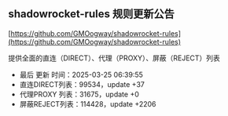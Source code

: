 ## shadowrocket-rules 规则更新公告

[https://github.com/GMOogway/shadowrocket-rules](https://github.com/GMOogway/shadowrocket-rules)

提供全面的直连（DIRECT）、代理（PROXY）、屏蔽（REJECT）列表
- 最后 更新 时间：2025-03-25 06:39:55
- 直连DIRECT列表：99534，update +37
- 代理PROXY 列表：31675，update +0
- 屏蔽REJECT列表：114428，update +2206